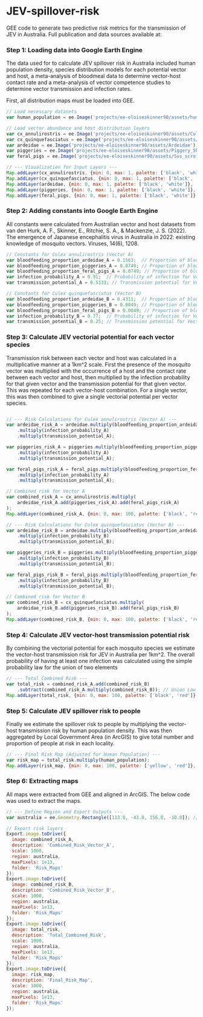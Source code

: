 # JEV-spillover-risk
GEE code to generate two predictive risk metrics for the transmission of JEV in Australia. Full publication and data sources available at:

### Step 1: Loading data into Google Earth Engine ###
The data used for to calculate JEV spillover risk in Australia included human population density, species distribution models for each potential vector and host, a meta-analysis of bloodmeal data to determine vector-host contact rate and a meta-analysis of vector competence studies to determine vector transmission and infection rates. 

First, all distribution maps must be loaded into GEE.

```javascript
// Load necessary datasets
var human_population = ee.Image('projects/ee-eloiseskinner90/assets/human_pop22'); // Human population density

// Load vector abundance and host distribution layers
var cx_annulirostris = ee.Image('projects/ee-eloiseskinner90/assets/Culex_annulirostris_Resample1');
var cx_quinquefasciatus = ee.Image('projects/ee-eloiseskinner90/assets/Culex_quinquefasciatus_Resample1');
var ardeidae = ee.Image('projects/ee-eloiseskinner90/assets/Ardeidae'); // Bird distribution (Ardeidae family)
var piggeries = ee.Image('projects/ee-eloiseskinner90/assets/Piggery_5km_buffer'); // Domestic pig distribution
var feral_pigs = ee.Image('projects/ee-eloiseskinner90/assets/Sus_scrofa_feral_resampled'); // Feral pig distribution

// --- Visualization for Input Layers ---
Map.addLayer(cx_annulirostris, {min: 0, max: 1, palette: ['black', 'white']}, 'Culex annulirostris');
Map.addLayer(cx_quinquefasciatus, {min: 0, max: 1, palette: ['black', 'white']}, 'Culex quinquefasciatus');
Map.addLayer(ardeidae, {min: 0, max: 1, palette: ['black', 'white']}, 'Ardeidae (Bird Distribution)');
Map.addLayer(piggeries, {min: 0, max: 1, palette: ['black', 'white']}, 'Piggeries (Domestic Pigs)');
Map.addLayer(feral_pigs, {min: 0, max: 1, palette: ['black', 'white']}, 'Feral Pigs');
```
### Step 2: Adding constants into Google Earth Engine ###
All constants were calculated from Australian vector and host datasets from van den Hurk, A. F., Skinner, E., Ritchie, S. A., & Mackenzie, J. S. (2022). The emergence of Japanese encephalitis virus in Australia in 2022: existing knowledge of mosquito vectors. Viruses, 14(6), 1208.

```javascript
// Constants for Culex annulirostris (Vector A)
var bloodfeeding_proportion_ardeidae_A = 0.1563;  // Proportion of blood meals from Ardeidae birds
var bloodfeeding_proportion_piggeries_A = 0.0749; // Proportion of blood meals from domestic pigs
var bloodfeeding_proportion_feral_pigs_A = 0.0749; // Proportion of blood meals from feral pigs
var infection_probability_A = 0.91;  // Probability of infection for Vector A
var transmission_potential_A = 0.5133; // Transmission potential for Vector A

// Constants for Culex quinquefasciatus (Vector B)
var bloodfeeding_proportion_ardeidae_B = 0.4311;  // Proportion of blood meals from Ardeidae birds
var bloodfeeding_proportion_piggeries_B = 0.0049; // Proportion of blood meals from domestic pigs
var bloodfeeding_proportion_feral_pigs_B = 0.0049; // Proportion of blood meals from feral pigs
var infection_probability_B = 0.77;  // Probability of infection for Vector B
var transmission_potential_B = 0.25; // Transmission potential for Vector B
```
### Step 3: Calculate JEV vectorial potential for each vector species ###
Transmission risk between each vector and host was calculated in a multiplicative manner at a 1km^2 scale. First the presence of the mosquito vector was multiplied with the occurrence of a host and the contact rate between each vector and host, then multiplied by the infection probability for that given vector and the transmission potential for that given vector. This was repeated for each vector-host combination. For a single vector, this was then combined to give a single vectorial potential per vector species.

```javascript

// --- Risk Calculations for Culex annulirostris (Vector A) ---
var ardeidae_risk_A = ardeidae.multiply(bloodfeeding_proportion_ardeidae_A)
    .multiply(infection_probability_A)
    .multiply(transmission_potential_A);

var piggeries_risk_A = piggeries.multiply(bloodfeeding_proportion_piggeries_A)
    .multiply(infection_probability_A)
    .multiply(transmission_potential_A);

var feral_pigs_risk_A = feral_pigs.multiply(bloodfeeding_proportion_feral_pigs_A)
    .multiply(infection_probability_A)
    .multiply(transmission_potential_A);

// Combined risk for Vector A
var combined_risk_A = cx_annulirostris.multiply(
    ardeidae_risk_A.add(piggeries_risk_A).add(feral_pigs_risk_A)
);
Map.addLayer(combined_risk_A, {min: 0, max: 100, palette: ['black', 'red']}, 'Combined Risk (Vector A)');

// --- Risk Calculations for Culex quinquefasciatus (Vector B) ---
var ardeidae_risk_B = ardeidae.multiply(bloodfeeding_proportion_ardeidae_B)
    .multiply(infection_probability_B)
    .multiply(transmission_potential_B);

var piggeries_risk_B = piggeries.multiply(bloodfeeding_proportion_piggeries_B)
    .multiply(infection_probability_B)
    .multiply(transmission_potential_B);

var feral_pigs_risk_B = feral_pigs.multiply(bloodfeeding_proportion_feral_pigs_B)
    .multiply(infection_probability_B)
    .multiply(transmission_potential_B);

// Combined risk for Vector B
var combined_risk_B = cx_quinquefasciatus.multiply(
    ardeidae_risk_B.add(piggeries_risk_B).add(feral_pigs_risk_B)
);
Map.addLayer(combined_risk_B, {min: 0, max: 100, palette: ['black', 'red']}, 'Combined Risk (Vector B)');
```

### Step 4: Calculate JEV vector-host transmission potential risk ###
By combining the vectorial potential for each mosquito species we estimate the vector-host transmission risk for JEV in Australia per 1km^2. The overall probability of having at least one infection was calculated using the simple probability law for the union of two elements 

```javascript
// --- Total Combined Risk ---
var total_risk = combined_risk_A.add(combined_risk_B)
    .subtract(combined_risk_A.multiply(combined_risk_B)); // Union Law for combined risks
Map.addLayer(total_risk, {min: 0, max: 100, palette: ['black', 'red']}, 'Total Combined Risk');
```

### Step 5: Calculate JEV spillover risk to people ###
Finally we estimate the spillover risk to people by multiplying the vector-host transmission risk by human population density. This was then aggregated by Local Government Area (in ArcGIS) to give total number and proportion of people at risk in each locality. 

```javascript
// --- Final Risk Map (Adjusted for Human Population) ---
var risk_map = total_risk.multiply(human_population);
Map.addLayer(risk_map, {min: 0, max: 100, palette: ['yellow', 'red']}, 'Final Risk Map');
```

### Step 6: Extracting maps ###
All maps were extracted from GEE and aligned in ArcGIS. The below code was used to extract the maps. 

```javascript
// --- Define Region and Export Outputs ---
var australia = ee.Geometry.Rectangle([113.0, -43.0, 156.0, -10.0]); // Define Australia's bounding box

// Export risk layers
Export.image.toDrive({
  image: combined_risk_A,
  description: 'Combined_Risk_Vector_A',
  scale: 1000,
  region: australia,
  maxPixels: 1e13,
  folder: 'Risk_Maps'
});
Export.image.toDrive({
  image: combined_risk_B,
  description: 'Combined_Risk_Vector_B',
  scale: 1000,
  region: australia,
  maxPixels: 1e13,
  folder: 'Risk_Maps'
});
Export.image.toDrive({
  image: total_risk,
  description: 'Total_Combined_Risk',
  scale: 1000,
  region: australia,
  maxPixels: 1e13,
  folder: 'Risk_Maps'
});
Export.image.toDrive({
  image: risk_map,
  description: 'Final_Risk_Map',
  scale: 1000,
  region: australia,
  maxPixels: 1e13,
  folder: 'Risk_Maps'
});
```
